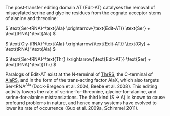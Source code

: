 

The post-transfer editing domain AT (Edit-AT) catalyses the removal of misacylated serine and glycine residues from the cognate acceptor stems of alanine and threonine:


$ \text{Ser-tRNA}^\text{Ala} \xrightarrow{\text{Edit-AT}} \text{Ser} + \text{tRNA}^\text{Ala} $

$ \text{Gly-tRNA}^\text{Ala} \xrightarrow{\text{Edit-AT}} \text{Gly} + \text{tRNA}^\text{Ala} $

$ \text{Ser-tRNA}^\text{Thr} \xrightarrow{\text{Edit-AT}} \text{Ser} + \text{tRNA}^\text{Thr} $


Paralogs of Edit-AT exist at the N-terminal of [ThrRS](/class2/thr/), the C-terminal of [AlaRS](/class2/ala/), and in the form of the trans-acting factor AlaX, which also targets Ser-tRNA$^\text{Ala}$ (Dock-Bregeon et al. 2004, Beebe et al. 2008). This editing activity lowers the rate of serine-for-threonine, glycine-for-alanine, and  serine-for-alanine mistranslations. The third kind (S $\rightarrow$ A) is known to cause profound problems in nature, and hence many systems have evolved to lower its rate of occurrence (Guo et al. 2009a, Schimmel 2011).